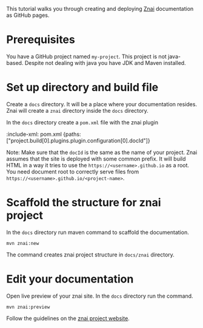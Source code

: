 This tutorial walks you through creating and deploying [Znai](https://testingisdocumenting.org/znai) documentation as GitHub pages.

# Prerequisites

You have a GitHub project named `my-project`. This project is not java-based. 
Despite not dealing with java you have JDK and Maven installed.

# Set up directory and build file

Create a `docs` directory. It will be a place where your documentation resides. Znai will create a `znai` directory inside the `docs` directory.

In the `docs` directory create a `pom.xml` file with the znai plugin

:include-xml: pom.xml {paths: ["project.build[0].plugins.plugin.configuration[0].docId"]}


Note: Make sure that the `docId` is the same as the name of your project.
Znai assumes that the site is deployed with some common prefix. It will build HTML in a way it tries to use the `https://<username>.github.io` as a root. You need document root to correctly serve files from `https://<username>.github.io/<project-name>`.

# Scaffold the structure for znai project

In the `docs` directory run maven command to scaffold the documentation.

```shell
mvn znai:new
```

The command creates znai project structure in `docs/znai` directory.

# Edit your documentation

Open live preview of your znai site. In the `docs` directory run the command.

```shell
mvn znai:preview
```

Follow the guidelines on the [znai project website](https://testingisdocumenting.org/znai).


